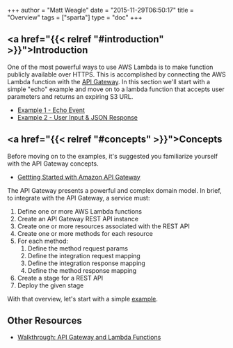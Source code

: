 +++
author = "Matt Weagle"
date = "2015-11-29T06:50:17"
title = "Overview"
tags = ["sparta"]
type = "doc"
+++

## <a href="{{< relref "#introduction" >}}">Introduction</a>

One of the most powerful ways to use AWS Lambda is to make function publicly available over HTTPS.  This is accomplished by connecting the AWS Lambda function with the [API Gateway](https://aws.amazon.com/api-gateway/).  In this section we'll start with a simple "echo" example and move on to a lambda function that accepts user parameters and returns an expiring S3 URL.  

  * [Example 1 - Echo Event](/docs/apigateway/example1)
  * [Example 2 - User Input & JSON Response](/docs/apigateway/example2)

## <a href="{{< relref "#concepts" >}}">Concepts</a>

Before moving on to the examples, it's suggested you familiarize yourself with the API Gateway concepts.  

  * [Gettting Started with Amazon API Gateway](http://docs.aws.amazon.com/apigateway/latest/developerguide/getting-started-intro.html)

The API Gateway presents a powerful and complex domain model.  In brief, to integrate with the API Gateway, a service must:

  1. Define one or more AWS Lambda functions
  1. Create an API Gateway REST API instance
  1. Create one or more resources associated with the REST API
  1. Create one or more methods for each resource
  1. For each method:
      1. Define the method request params
      1. Define the integration request mapping
      1. Define the integration response mapping
      1. Define the method response mapping
  1. Create a stage for a REST API
  1. Deploy the given stage

With that overview, let's start with a simple [example](/docs/apigateway/example1).

## Other Resources
  * [Walkthrough: API Gateway and Lambda Functions](http://docs.aws.amazon.com/apigateway/latest/developerguide/getting-started.html)
